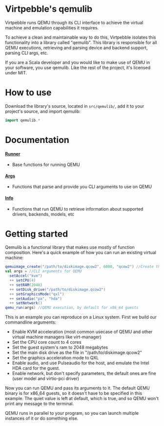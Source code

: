 # Virtpebble's qemulib

Virtpebble runs QEMU through its CLI interface to achieve the virtual machine and emulation capabilities it requires.

To achieve a clean and maintainable way to do this, Virtpebble isolates this functionality into a library called "qemulib". This library is responsible for all QEMU executions, retrieving and parsing device and backend support, parsing CLI args, etc.

If you are a Scala developer and you would like to make use of QEMU in your software, you use qemulib. Like the rest of the project, it's licensed under MIT.

# How to use

Download the library's source, located in ```src/qemulib/```, add it to your project's source, and import qemulib:
```scala
import qemulib.*
```

# Documentation

#### [Runner](runner.md)
* Base functions for running QEMU
#### [Args](args.md)
* Functions that parse and provide you CLI arguments to use on QEMU
#### [Info](info.md)
* Functions that run QEMU to retrieve information about supported drivers, backends, models, etc

# Getting started

Qemulib is a functional library that makes use mostly of function composition. Here's a quick example of how you can run an existing virtual machine:


```scala
qemuimage_create("/path/to/diskimage.qcow2", 6000, "qcow2") //Create the disk image of size 6GB with the format qcow2
val args = //CLI arguments for QEMU
  setAccel("kvm")
  ++ setCPU(4)
  ++ setRAM(2048)
  ++ setDisk_drive("/path/to/diskimage.qcow2")
  ++ setGraphicsMode("qxl")
  ++ setAudio("pa", "hda")
  ++ setNetwork()
qemu_run(args) //QEMU execution, by default for x86_64 guests
```

This is an example you can reproduce on a Linux system. First we build our commandline arguments:
* Enable KVM acceleration (most common usecase of QEMU and other virtual machine managers like virt-manager)
* Set the CPU core count to 4 cores
* Set the guest system's ram to 2048 megabytes
* Set the main disk drive as the file in "/path/to/diskimage.qcow2"
* Set the graphics acceleration mode to QXL
* Enable audio, and use Pulseaudio for the host, and emulate the Intel HDA card for the guest.
* Enable network, but don't specify parameters, the default ones are fine (user model and virtio-pci driver)

Now you can run QEMU and pass its arguments to it. The default QEMU binary is for x86_64 guests, so it doesn't have to be specified in this example. The quiet value is left at default, which is true, and so QEMU won't print any message to the terminal.

QEMU runs in parallel to your program, so you can launch multiple instances of it or do something else.
